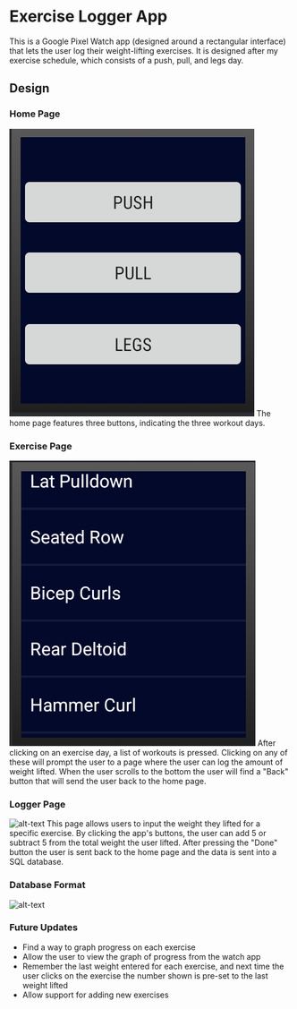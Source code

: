 # Exercise Logger App

This is a Google Pixel Watch app (designed around a rectangular interface) that lets the user log their weight-lifting exercises. It is designed after my exercise schedule, which consists of a push, pull, and legs day.

## Design
### Home Page
![alt-text](/imgs/apphomepage.png)
The home page features three buttons, indicating the three workout days.

### Exercise Page
![alt-text](/imgs/pullpage.png)
After clicking on an exercise day, a list of workouts is pressed. Clicking on any of these will prompt the user to a page where the user can log the amount of weight lifted. When the user scrolls to the bottom the user will find a "Back" button that will send the user back to the home page.

### Logger Page
![alt-text](/imgs/exercisepage)
This page allows users to input the weight they lifted for a specific exercise. By clicking the app's buttons, the user can add 5 or subtract 5 from the total weight the user lifted. After pressing the "Done" button the user is sent back to the home page and the data is sent into a SQL database.

### Database Format
![alt-text](/imgs/db)

### Future Updates
- Find a way to graph progress on each exercise
- Allow the user to view the graph of progress from the watch app
- Remember the last weight entered for each exercise, and next time the user clicks on the exercise the number shown is pre-set to the last weight lifted
- Allow support for adding new exercises

